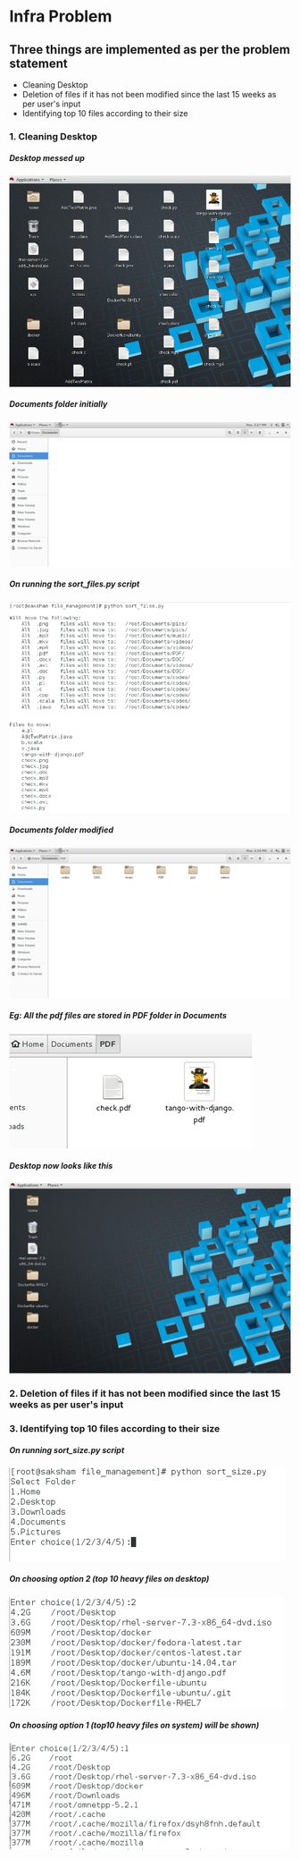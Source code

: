 # Infra Problem
## Three things are implemented as per the problem statement
- Cleaning Desktop
- Deletion of files if it has not been modified since the last 15 weeks as per user's input
- Identifying top 10 files according to their size

### 1. Cleaning Desktop

##### Desktop messed up
![alt text](https://github.com/SakshamSaxena97/file_management/blob/master/screenshots/Screenshot%20from%202018-02-12%2017-06-31.png)

##### Documents folder initially

![alt text](https://github.com/SakshamSaxena97/file_management/blob/master/screenshots/Screenshot%20from%202018-02-12%2014-27-49.png)


##### On running the sort_files.py script

![alt text](https://github.com/SakshamSaxena97/file_management/blob/master/screenshots/Screenshot%20from%202018-02-12%2014-24-39.png)

##### Documents folder modified

![alt text](https://github.com/SakshamSaxena97/file_management/blob/master/screenshots/Screenshot%20from%202018-02-12%2014-25-19.png)

##### Eg: All the pdf files are stored in PDF folder in Documents

![alt text](https://github.com/SakshamSaxena97/file_management/blob/master/screenshots/Screenshot%20from%202018-02-12%2014-31-48.png)

##### Desktop now looks like this

![alt text](https://github.com/SakshamSaxena97/file_management/blob/master/screenshots/Screenshot%20from%202018-02-12%2017-14-03.png)

### 2. Deletion of files if it has not been modified since the last 15 weeks as per user's input

### 3. Identifying top 10 files according to their size

##### On running sort_size.py script

![alt text](https://github.com/SakshamSaxena97/file_management/blob/master/screenshots/Screenshot%20from%202018-02-12%2014-06-28.png)

##### On choosing option 2 (top 10 heavy files on desktop)

![alt text](https://github.com/SakshamSaxena97/file_management/blob/master/screenshots/Screenshot%20from%202018-02-12%2014-07-05.png)

##### On choosing option 1 (top10 heavy files on system) will be shown)
![alt text](https://github.com/SakshamSaxena97/file_management/blob/master/screenshots/Screenshot%20from%202018-02-12%2014-07-47.png)

